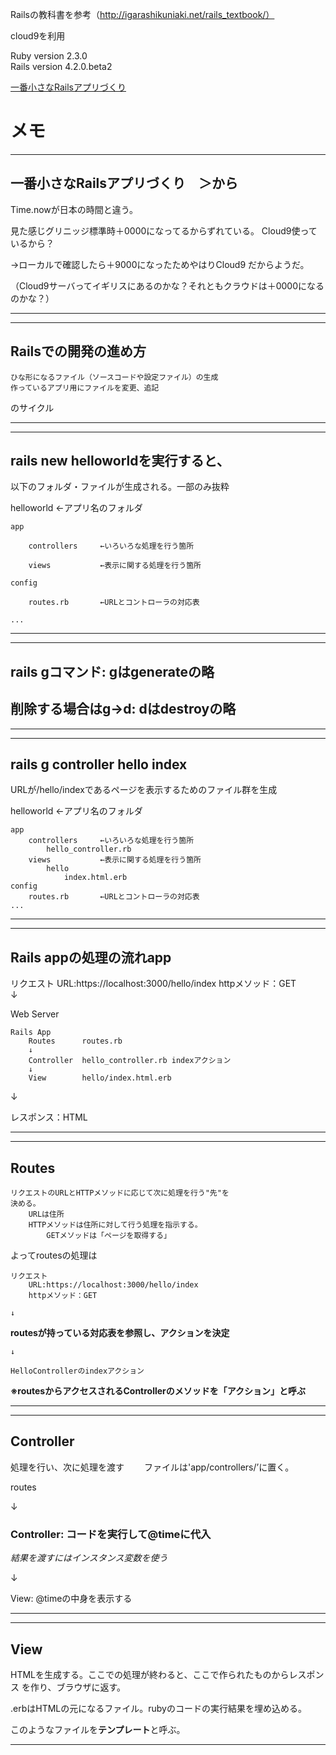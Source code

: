 
Railsの教科書を参考（http://igarashikuniaki.net/rails_textbook/）

cloud9を利用


Ruby version 2.3.0  
Rails version 4.2.0.beta2  


[一番小さなRailsアプリづくり](http://igarashikuniaki.net/rails_textbook/smallest-app.html)


# メモ


--------------------------------------------------------------

## 一番小さなRailsアプリづくり　＞から

Time.nowが日本の時間と違う。

見た感じグリニッジ標準時＋0000になってるからずれている。
Cloud9使っているから？

→ローカルで確認したら＋9000になったためやはりCloud9
だからようだ。

（Cloud9サーバってイギリスにあるのかな？それともクラウドは＋0000になるのかな？）

---------------------------------------------------------------



---------------------------------------------------------------

## Railsでの開発の進め方

    ひな形になるファイル（ソースコードや設定ファイル）の生成  
    作っているアプリ用にファイルを変更、追記  
のサイクル

---------------------------------------------------------------



---------------------------------------------------------------

## rails new helloworldを実行すると、

以下のフォルダ・ファイルが生成される。一部のみ抜粋

helloworld              ←アプリ名のフォルダ

    app
    
        controllers     ←いろいろな処理を行う箇所
        
        views           ←表示に関する処理を行う箇所
        
    config
    
        routes.rb       ←URLとコントローラの対応表
        
    ...
    
----------------------------------------------------------------



----------------------------------------------------------------

## rails gコマンド:  gはgenerateの略

## 削除する場合はg→d:  dはdestroyの略

----------------------------------------------------------------



----------------------------------------------------------------

## rails g controller hello index

URLが/hello/indexであるページを表示するためのファイル群を生成


helloworld              ←アプリ名のフォルダ

    app
        controllers     ←いろいろな処理を行う箇所
            hello_controller.rb
        views           ←表示に関する処理を行う箇所
            hello
                index.html.erb
    config
        routes.rb       ←URLとコントローラの対応表
    ...
    
----------------------------------------------------------------



----------------------------------------------------------------

## Rails appの処理の流れapp

リクエスト
    URL:https://localhost:3000/hello/index
    httpメソッド：GET  
↓  

Web Server

    Rails App
        Routes      routes.rb  
        ↓
        Controller  hello_controller.rb indexアクション  
        ↓  
        View        hello/index.html.erb  

↓  

レスポンス：HTML

-----------------------------------------------------------------



-----------------------------------------------------------------

## Routes

    リクエストのURLとHTTPメソッドに応じて次に処理を行う"先"を
    決める。
        URLは住所
        HTTPメソッドは住所に対して行う処理を指示する。
            GETメソッドは「ページを取得する」
        
よってroutesの処理は

    リクエスト   
        URL:https://localhost:3000/hello/index  
        httpメソッド：GET  
        
    ↓
    
**routesが持っている対応表を参照し、アクションを決定**
     
    ↓
    
    HelloControllerのindexアクション
    
**※routesからアクセスされるControllerのメソッドを「アクション」と呼ぶ**
    
----------------------------------------------------------------
    
    

---

## Controller

処理を行い、次に処理を渡す　　
ファイルは'app/controllers/’に置く。

routes

↓

### Controller:    コードを実行して@timeに代入

*結果を渡すにはインスタンス変数を使う*

↓

View:        @timeの中身を表示する

---



---

## View

HTMLを生成する。ここでの処理が終わると、ここで作られたものからレスポンス
を作り、ブラウザに返す。

.erbはHTMLの元になるファイル。rubyのコードの実行結果を埋め込める。

このようなファイルを**テンプレート**と呼ぶ。

---


